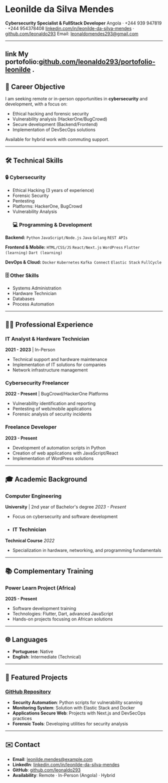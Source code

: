 # Leonilde da Silva Mendes
**Cybersecurity Specialist & FullStack Developer**
Angola · +244 939 947819 · +244 954378408
[linkedin.com/in/leonilde-da-silva-mendes](https://linkedin.com/in/leonilde-da-silva-mendes) · 
[github.com/leonaldo293](https://github.com/leonaldo293)
Email: [leonaldomendes293@gmail.com](mailto:leonaldomendes293@gmail.com)

---
link My portofolio:[github.com/leonaldo293/portofolio-leonilde](https://leonaldo293.github.io/portfolio-leonilde) .
---
## 🎯 Career Objective
I am seeking remote or in-person opportunities in **cybersecurity** and development, with a focus on:
- Ethical hacking and forensic security
- Vulnerability analysis (HackerOne/BugCrowd)
- Secure development (Backend/Frontend)
- Implementation of DevSecOps solutions

Available for hybrid work with commuting support.

---
## 🛠️ Technical Skills

### 🔒 Cybersecurity
- Ethical Hacking (3 years of experience)
- Forensic Security
- Pentesting
- Platforms: HackerOne, BugCrowd
- Vulnerability Analysis
  ### 💻 Programming & Development
**Backend:** 
`Python` `JavaScript/Node.js` `Java` `Golang` `REST APIs`

**Frontend & Mobile:** 
`HTML/CSS/JS` `React/Next.js` `WordPress` `Flutter (learning)` `Dart (learning)`

**DevOps & Cloud:** 
`Docker` `Kubernetes` `Kafka Connect` `Elastic Stack` `FullCycle`

### 🗄️ Other Skills
- Systems Administration
- Hardware Technician
- Databases
- Process Automation

---

## 👨‍💻 Professional Experience

### IT Analyst & Hardware Technician
**2021 - 2023** | In-Person
- Technical support and hardware maintenance
- Implementation of IT solutions for companies
- Network infrastructure management

### Cybersecurity Freelancer
**2022 - Present** | BugCrowd/HackerOne Platforms
- Vulnerability identification and reporting
- Pentesting of web/mobile applications
- Forensic analysis of security incidents

### Freelance Developer
**2023 - Present**
- Development of automation scripts in Python
- Creation of web applications with JavaScript/React
- Implementation of WordPress solutions

---

## 🎓 Academic Background

### Computer Engineering
**University** | 2nd year of Bachelor's degree
*2023 - Present*
- Focus on cybersecurity and software development
- ### IT Technician
**Technical Course**
*2022*
- Specialization in hardware, networking, and programming fundamentals

---

## 📚 Complementary Training

### Power Learn Project (Africa)
**2025 - Present**
- Software development training
- Technologies: Flutter, Dart, advanced JavaScript
- Hands-on projects focusing on African solutions

---

## 🌐 Languages
- **Portuguese**: Native
- **English**: Intermediate (Technical)

---

## 💼 Featured Projects
### [GitHub Repository](https://github.com/leonaldo293)
- **Security Automation**: Python scripts for vulnerability scanning
- **Monitoring System**: Solution with Elastic Stack and Docker
- **Applications Secure Web**: Projects with Next.js and DevSecOps practices
- **Forensic Tools**: Developing utilities for security analysis

---

## ✉️ Contact
- **Email**: leonilde.mendes@example.com 
- **LinkedIn**: [linkedin.com/in/leonilde-da-silva-mendes](https://linkedin.com/in/leonilde-da-silva-mendes) 
- **GitHub**: [github.com/leonaldo293](https://github.com/leonaldo293) 
- **Availability**: Remote · In-Person (Angola) · Hybrid
